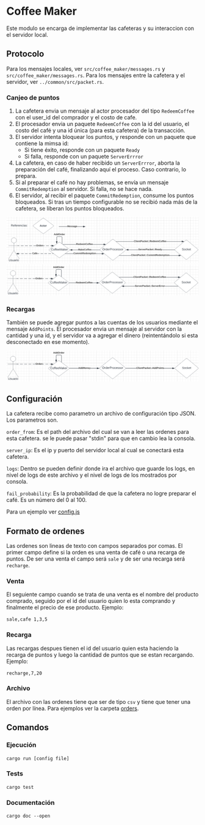 # Coffee Maker

Este modulo se encarga de implementar las cafeteras y su interaccion con el servidor local.

## Protocolo

Para los mensajes locales, ver `src/coffee_maker/messages.rs` y `src/coffee_maker/messages.rs`. Para los mensajes entre la cafetera y el servidor, ver `../common/src/packet.rs`.

### Canjeo de puntos

1. La cafetera envia un mensaje al actor procesador del tipo `RedeemCoffee` con el user_id del comprador y el costo de cafe.
2. El procesador envia un paquete `RedeemCoffee` con la id del usuario, el costo del café y una id única (para esta cafetera) de la transacción.
3. El servidor intenta bloquear los puntos, y responde con un paquete que contiene la mimsa id:
   - Si tiene éxito, responde con un paquete `Ready`
   - Si falla, responde con un paquete `ServerErrror`
4. La cafetera, en caso de haber recibido un `ServerErrror`, aborta la preparación del café, finalizando aquí el proceso. Caso contrario, lo prepara.
5. Si al preparar el café no hay problemas, se envía un mensaje `CommitRedemption` al servidor. Si falla, no se hace nada.
6. El servidor, al recibir el paquete `CommitRedemption`, consume los puntos bloqueados. Si tras un tiempo configurable no se recibió nada más de la cafetera, se liberan los puntos bloqueados.

![Recieve Ready](../img/coffee_maker_ready.png)
![Recieve Error](../img/coffee_maker_error.png)

### Recargas

También se puede agregar puntos a las cuentas de los usuarios mediante el mensaje `AddPoints`. El procesador envia un mensaje al servidor con la cantidad y una id, y el servidor va a agregar el dinero (reintentándolo si esta desconectado en ese momento).

![Add money](../img/coffee_maker_add_money.png)

## Configuración

La cafetera recibe como parametro un archivo de configuración tipo JSON. Los parametros son.

`order_from`: Es el path del archivo del cual se van a leer las ordenes para esta cafetera. se le puede pasar "stdin" para que en cambio lea la consola.

`server_ip`: Es el ip y puerto del servidor local al cual se conectará esta cafetera.

`logs`: Dentro se pueden definir donde ira el archivo que guarde los logs, en nivel de logs de este archivo y el nivel de logs de los mostrados por consola.

`fail_probability`: Es la probabilidad de que la cafetera no logre preparar el café. Es un número del 0 al 100.

Para un ejemplo ver [config.js](https://github.com/concurrentes-fiuba/2022-2c-tp2-rostov/blob/main/coffee_maker/config,js)

## Formato de ordenes

Las ordenes son lineas de texto con campos separados por comas. El primer campo define si la orden es una venta de café o una recarga de puntos. De ser una venta el campo será `sale` y de ser una recarga será `recharge`.

### Venta

El seguiente campo cuando se trata de una venta es el nombre del producto comprado, seguido por el id del usuario quien lo esta comprando y finalmente el precio de ese producto. Ejemplo:

```
sale,cafe 1,3,5
```

### Recarga

Las recargas despues tienen el id del usuario quien esta haciendo la recarga de puntos y luego la cantidad de puntos que se estan recargando. Ejemplo:

```
recharge,7,20
```

### Archivo

El archivo con las ordenes tiene que ser de tipo `csv` y tiene que tener una orden por línea. Para ejemplos ver la carpeta [orders](https://github.com/concurrentes-fiuba/2022-2c-tp2-rostov/tree/main/coffee_maker/src/orders).

## Comandos

### Ejecución

```
cargo run [config file]
```

### Tests

```
cargo test
```

### Documentación

```
cargo doc --open
```
